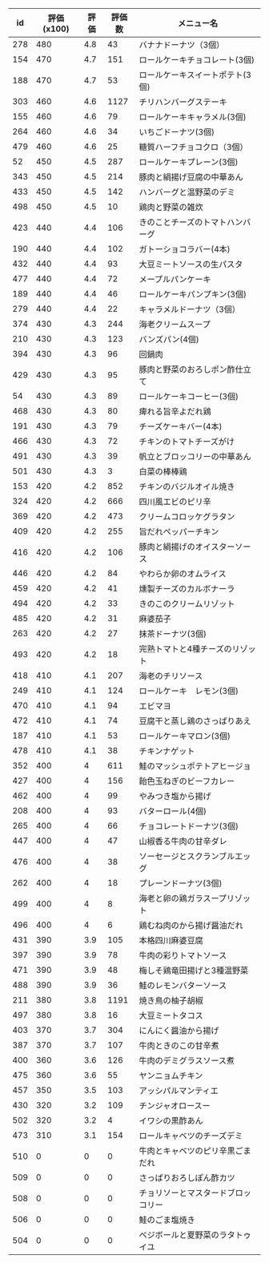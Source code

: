 | id | 評価(x100) | 評価 | 評価数 | メニュー名 |
| -- | ---------- | ---- | ------ | ---------- |
| 278 | 480 | 4.8 | 43 | バナナドーナツ（3個） |
| 154 | 470 | 4.7 | 151 | ロールケーキチョコレート(3個) |
| 188 | 470 | 4.7 | 53 | ロールケーキスイートポテト(3個) |
| 303 | 460 | 4.6 | 1127 | チリハンバーグステーキ |
| 155 | 460 | 4.6 | 79 | ロールケーキキャラメル(3個) |
| 264 | 460 | 4.6 | 34 | いちごドーナツ(3個) |
| 479 | 460 | 4.6 | 25 | 糖質ハーフチョコクロ（3個） |
| 52 | 450 | 4.5 | 287 | ロールケーキプレーン(3個) |
| 343 | 450 | 4.5 | 214 | 豚肉と絹揚げ豆腐の中華あん |
| 433 | 450 | 4.5 | 142 | ハンバーグと温野菜のデミ |
| 498 | 450 | 4.5 | 10 | 鶏肉と野菜の雑炊 |
| 423 | 440 | 4.4 | 106 | きのことチーズのトマトハンバーグ |
| 190 | 440 | 4.4 | 102 | ガトーショコラバー(4本) |
| 432 | 440 | 4.4 | 93 | 大豆ミートソースの生パスタ |
| 477 | 440 | 4.4 | 72 | メープルパンケーキ |
| 189 | 440 | 4.4 | 46 | ロールケーキパンプキン(3個) |
| 279 | 440 | 4.4 | 22 | キャラメルドーナツ（3個） |
| 374 | 430 | 4.3 | 244 | 海老クリームスープ |
| 210 | 430 | 4.3 | 123 | バンズパン(4個) |
| 394 | 430 | 4.3 | 96 | 回鍋肉 |
| 429 | 430 | 4.3 | 95 | 豚肉と野菜のおろしポン酢仕立て |
| 54 | 430 | 4.3 | 89 | ロールケーキコーヒー(3個) |
| 468 | 430 | 4.3 | 80 | 痺れる旨辛よだれ鶏 |
| 191 | 430 | 4.3 | 79 | チーズケーキバー(4本) |
| 466 | 430 | 4.3 | 72 | チキンのトマトチーズがけ |
| 491 | 430 | 4.3 | 39 | 帆立とブロッコリーの中華あん |
| 501 | 430 | 4.3 | 3 | 白菜の棒棒鶏 |
| 153 | 420 | 4.2 | 852 | チキンのバジルオイル焼き |
| 324 | 420 | 4.2 | 666 | 四川風エビのピリ辛 |
| 369 | 420 | 4.2 | 473 | クリームコロッケグラタン |
| 409 | 420 | 4.2 | 255 | 旨だれペッパーチキン |
| 416 | 420 | 4.2 | 106 | 豚肉と絹揚げのオイスターソース |
| 446 | 420 | 4.2 | 84 | やわらか卵のオムライス |
| 459 | 420 | 4.2 | 41 | 燻製チーズのカルボナーラ |
| 494 | 420 | 4.2 | 33 | きのこのクリームリゾット |
| 485 | 420 | 4.2 | 31 | 麻婆茄子 |
| 263 | 420 | 4.2 | 27 | 抹茶ドーナツ(3個) |
| 493 | 420 | 4.2 | 18 | 完熟トマトと4種チーズのリゾット |
| 418 | 410 | 4.1 | 207 | 海老のチリソース |
| 249 | 410 | 4.1 | 124 | ロールケーキ　レモン(3個) |
| 470 | 410 | 4.1 | 94 | エビマヨ |
| 472 | 410 | 4.1 | 74 | 豆腐干と蒸し鶏のさっぱりあえ |
| 187 | 410 | 4.1 | 53 | ロールケーキマロン(3個) |
| 478 | 410 | 4.1 | 38 | チキンナゲット |
| 352 | 400 | 4 | 611 | 鮭のマッシュポテトアヒージョ |
| 427 | 400 | 4 | 156 | 飴色玉ねぎのビーフカレー |
| 462 | 400 | 4 | 99 | やみつき塩から揚げ |
| 208 | 400 | 4 | 93 | バターロール(4個) |
| 265 | 400 | 4 | 66 | チョコレートドーナツ(3個) |
| 447 | 400 | 4 | 47 | 山椒香る牛肉の甘辛ダレ |
| 476 | 400 | 4 | 38 | ソーセージとスクランブルエッグ |
| 262 | 400 | 4 | 18 | プレーンドーナツ(3個) |
| 499 | 400 | 4 | 8 | 海老と卵の鶏ガラスープリゾット |
| 496 | 400 | 4 | 6 | 鶏むね肉のから揚げ醤油だれ |
| 431 | 390 | 3.9 | 105 | 本格四川麻婆豆腐 |
| 397 | 390 | 3.9 | 78 | 牛肉の彩りトマトソース |
| 471 | 390 | 3.9 | 48 | 梅しそ鶏竜田揚げと3種温野菜 |
| 488 | 390 | 3.9 | 36 | 鮭のレモンバターソース |
| 211 | 380 | 3.8 | 1191 | 焼き鳥の柚子胡椒 |
| 497 | 380 | 3.8 | 16 | 大豆ミートタコス |
| 403 | 370 | 3.7 | 304 | にんにく醤油から揚げ |
| 387 | 370 | 3.7 | 107 | 牛肉ときのこの甘辛煮 |
| 400 | 360 | 3.6 | 126 | 牛肉のデミグラスソース煮 |
| 475 | 360 | 3.6 | 55 | ヤンニョムチキン |
| 457 | 350 | 3.5 | 103 | アッシパルマンティエ |
| 430 | 320 | 3.2 | 109 | チンジャオロースー |
| 502 | 320 | 3.2 | 4 | イワシの黒酢あん |
| 473 | 310 | 3.1 | 154 | ロールキャベツのチーズデミ |
| 510 | 0 | 0 | 0 | 牛肉とキャベツのピリ辛黒ごまだれ |
| 509 | 0 | 0 | 0 | さっぱりおろしぽん酢カツ |
| 508 | 0 | 0 | 0 | チョリソーとマスタードブロッコリー |
| 506 | 0 | 0 | 0 | 鮭のごま塩焼き |
| 504 | 0 | 0 | 0 | べジボールと夏野菜のラタトゥイユ |
